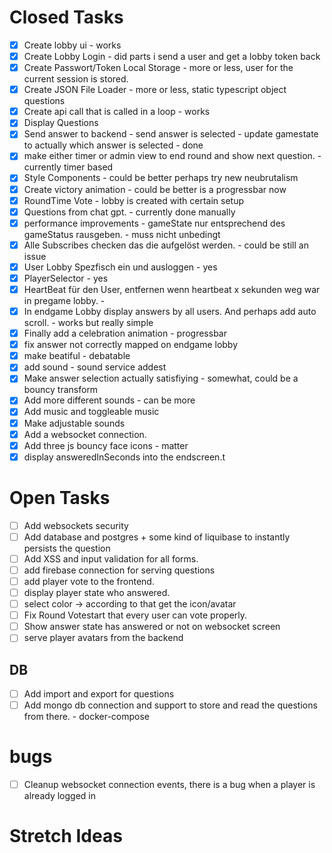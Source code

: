 # Closed Tasks

- [X] Create lobby ui - works
- [x] Create Lobby Login - did parts i send a user and get a lobby token back
- [x] Create Passwort/Token Local Storage - more or less, user for the current session is stored.
- [x] Create JSON File Loader - more or less, static typescript object questions
- [x] Create api call that is called in a loop - works
- [x] Display Questions
- [x] Send answer to backend - send answer is selected - update gamestate to actually which answer is selected - done
- [x] make either timer or admin view to end round and show next question. - currently timer based
- [x] Style Components - could be better perhaps try new neubrutalism
- [x] Create victory animation - could be better is a progressbar now
- [x] RoundTime Vote - lobby is created with certain setup
- [x] Questions from chat gpt. - currently done manually
- [x] performance improvements - gameState nur entsprechend des gameStatus rausgeben. - muss nicht unbedingt
- [x] Alle Subscribes checken das die aufgelöst werden. - could be still an issue
- [x] User Lobby Spezfisch ein und ausloggen - yes
- [x] PlayerSelector - yes
- [x] HeartBeat für den User, entfernen wenn heartbeat x sekunden weg war in pregame lobby. -
- [x] In endgame Lobby display answers by all users. And perhaps add auto scroll. - works but really simple
- [x] Finally add a celebration animation - progressbar
- [x] fix answer not correctly mapped on endgame lobby
- [x] make beatiful - debatable
- [x] add sound - sound service addest
- [x] Make answer selection actually satisfiying - somewhat, could be a bouncy transform
- [x] Add more different sounds - can be more
- [x] Add music and toggleable music
- [x] Make adjustable sounds
- [x] Add a websocket connection.
- [x] Add three js bouncy face icons - matter
- [x] display answeredInSeconds into the endscreen.t

# Open Tasks

- [ ] Add websockets security
- [ ] Add database and postgres + some kind of liquibase to instantly persists the question
- [ ] Add XSS and input validation for all forms.
- [ ] add firebase connection for serving questions
- [ ] add player vote to the frontend.
- [ ] display player state who answered.
- [ ] select color -> according to that get the icon/avatar
- [ ] Fix Round Votestart that every user can vote properly.
- [ ] Show answer state has answered or not on websocket screen
- [ ] serve player avatars from the backend

## DB

- [ ] Add import and export for questions
- [ ] Add mongo db connection and support to store and read the questions from there. - docker-compose

# bugs

- [ ] Cleanup websocket connection events, there is a bug when a player is already logged in

# Stretch Ideas

